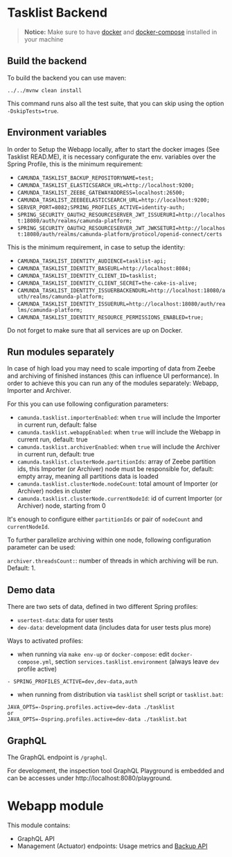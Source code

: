 # Tasklist Backend

> **Notice:** Make sure to have [docker](https://docs.docker.com/install/)
> and [docker-compose](https://docs.docker.com/compose/install/) installed
> in your machine

## Build the backend

To build the backend you can use maven:

```
../../mvnw clean install
```

This command runs also all the test suite, that you can skip using the
option `-DskipTests=true`.

## Environment variables

In order to Setup the Webapp locally, after to start the docker images (See Tasklist READ.ME), it is necessary configurate the env. variables over the Spring Profile, this is the minimum requirement:

* `CAMUNDA_TASKLIST_BACKUP_REPOSITORYNAME=test;`
* `CAMUNDA_TASKLIST_ELASTICSEARCH_URL=http://localhost:9200;`
* `CAMUNDA_TASKLIST_ZEEBE_GATEWAYADDRESS=localhost:26500;`
* `CAMUNDA_TASKLIST_ZEEBEELASTICSEARCH_URL=http://localhost:9200;`
* `SERVER_PORT=8082;SPRING_PROFILES_ACTIVE=identity-auth;`
* `SPRING_SECURITY_OAUTH2_RESOURCESERVER_JWT_ISSUERURI=http://localhost:18080/auth/realms/camunda-platform;`
* `SPRING_SECURITY_OAUTH2_RESOURCESERVER_JWT_JWKSETURI=http://localhost:18080/auth/realms/camunda-platform/protocol/openid-connect/certs`

This is the minimum requirement, in case to setup the identity:

* `CAMUNDA_TASKLIST_IDENTITY_AUDIENCE=tasklist-api;`
* `CAMUNDA_TASKLIST_IDENTITY_BASEURL=http://localhost:8084;`
* `CAMUNDA_TASKLIST_IDENTITY_CLIENT_ID=tasklist;`
* `CAMUNDA_TASKLIST_IDENTITY_CLIENT_SECRET=the-cake-is-alive;`
* `CAMUNDA_TASKLIST_IDENTITY_ISSUERBACKENDURL=http://localhost:18080/auth/realms/camunda-platform;`
* `CAMUNDA_TASKLIST_IDENTITY_ISSUERURL=http://localhost:18080/auth/realms/camunda-platform;`
* `CAMUNDA_TASKLIST_IDENTITY_RESOURCE_PERMISSIONS_ENABLED=true;`

Do not forget to make sure that all services are up on Docker.

## Run modules separately

In case of high load you may need to scale importing of data from Zeebe and archiving of finished instances (this can influence UI performance).
In order to achieve this you can run any of the modules separately: Webapp, Importer and Archiver.

For this you can use following configuration parameters:
* `camunda.tasklist.importerEnabled`: when `true` will include the Importer in current run, default: false
* `camunda.tasklist.webappEnabled`: when `true` will include the Webapp in current run, default: true
* `camunda.tasklist.archiverEnabled`: when `true` will include the Archiver in current run, default: true
* `camunda.tasklist.clusterNode.partitionIds`: array of Zeebe partition ids, this Importer (or Archiver) node must be responsible for, default: empty array, meaning all partitions data is loaded
* `camunda.tasklist.clusterNode.nodeCount`: total amount of Importer (or Archiver) nodes in cluster
* `camunda.tasklist.clusterNode.currentNodeId`: id of current Importer (or Archiver) node, starting from 0

It's enough to configure either `partitionIds` or pair of `nodeCount` and `currentNodeId`.

To further parallelize archiving within one node, following configuration parameter can be used:

`archiver.threadsCount:`: number of threads in which archiving will be run. Default: 1.

## Demo data

There are two sets of data, defined in two different Spring profiles:

- `usertest-data`: data for user tests
- `dev-data`: development data (includes data for user tests plus more)

Ways to activated profiles:

- when running via `make env-up` or `docker-compose`: edit `docker-compose.yml`, section `services.tasklist.environment` (always leave `dev` profile active)

```text
- SPRING_PROFILES_ACTIVE=dev,dev-data,auth
```

- when running from distribution via `tasklist` shell script or `tasklist.bat`:

```text
JAVA_OPTS=-Dspring.profiles.active=dev-data ./tasklist
or
JAVA_OPTS=-Dspring.profiles.active=dev-data ./tasklist.bat
```

## GraphQL

The GraphQL endpoint is `/graphql`.

For development, the inspection tool GraphQL Playground is embedded and can be accesses under http://localhost:8080/playground.

# Webapp module

This module contains:
* GraphQL API
* Management (Actuator) endpoints: Usage metrics and [Backup API](docs/backup.md)

